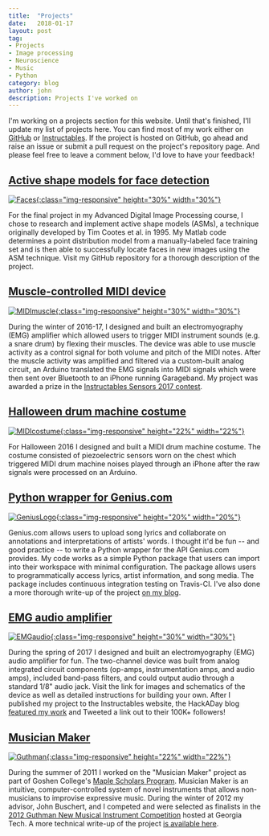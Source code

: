 ```yaml
---
title:  "Projects"
date:   2018-01-17
layout: post
tag:
- Projects
- Image processing
- Neuroscience
- Music
- Python
category: blog
author: john
description: Projects I've worked on
---
```


I'm working on a projects section for this website. Until that's finished, I'll update my list of projects here. You can find most of my work either on [GitHub](https://github.com/johnwmillr) or [Instructables](https://www.instructables.com/member/johnwmillr/). If the project is hosted on GitHub, go ahead and raise an issue or submit a pull request on the project's repository page. And please feel free to leave a comment below, I'd love to have your feedback!

## [Active shape models for face detection](https://github.com/johnwmillr/ActiveShapeModels) ##
[![Faces](https://raw.githubusercontent.com/johnwmillr/ActiveShapeModels/master/Media/Video/ASM_FaceDetection_24-Jul-2017_MUCT.gif){:class="img-responsive" height="30%" width="30%"}](https://github.com/johnwmillr/ActiveShapeModels)

For the final project in my Advanced Digital Image Processing course, I chose to research and implement active shape models (ASMs), a technique originally developed by Tim Cootes et al. in 1995. My Matlab code determines a point distribution model from a manually-labeled face training set and is then able to successfully locate faces in new images using the ASM technique. Visit my GitHub repository for a thorough description of the project.

## [Muscle-controlled MIDI device](http://www.instructables.com/id/Make-Muscle-MIDI-Music/) ##
[![MIDImuscle](https://cdn.instructables.com/F7A/0QZB/IYKFXBWB/F7A0QZBIYKFXBWB.MEDIUM.jpg){:class="img-responsive" height="30%" width="30%"}](http://www.instructables.com/id/Make-Muscle-MIDI-Music/)

During the winter of 2016-17, I designed and built an electromyography (EMG) amplifier which allowed users to trigger MIDI instrument sounds (e.g. a snare drum) by flexing their muscles. The device was able to use muscle activity as a control signal for both volume and pitch of the MIDI notes. After the muscle activity was amplified and filtered via a custom-built analog circuit, an Arduino translated the EMG signals into MIDI signals which were then sent over Bluetooth to an iPhone running Garageband. My project was awarded a prize in the [Instructables Sensors 2017 contest](http://www.instructables.com/contest/sensors2017/).

## [Halloween drum machine costume](http://www.instructables.com/id/Functional-MIDI-Drum-Machine-Costume) ##
[![MIDIcostume](https://cdn.instructables.com/F30/YA8B/J44FX9TH/F30YA8BJ44FX9TH.MEDIUM.jpg){:class="img-responsive" height="22%" width="22%"}](http://www.instructables.com/id/Functional-MIDI-Drum-Machine-Costume)

For Halloween 2016 I designed and built a MIDI drum machine costume. The costume consisted of piezoelectric sensors worn on the chest which triggered MIDI drum machine noises played through an iPhone after the raw signals were processed on an Arduino.

## [Python wrapper for Genius.com](https://github.com/johnwmillr/GeniusAPI) ##
[![GeniusLogo](https://t2.genius.com/unsafe/220x0/https%3A%2F%2Fimages.rapgenius.com%2F716fe1fbbf4817447e21dd2f9aca0354.999x1000x1.png){:class="img-responsive" height="20%" width="20%"}](https://github.com/johnwmillr/GeniusAPI)

Genius.com allows users to upload song lyrics and collaborate on annotations and interpretations of artists' words. I thought it'd be fun -- and good practice -- to write a Python wrapper for the API Genius.com provides. My code works as a simple Python package that users can import into their workspace with minimal configuration. The package allows users to programmatically access lyrics, artist information, and song media. The package includes continuous integration testing on Travis-CI. I've also done a more thorough write-up of the project [on my blog](http://www.johnwmillr.com/scraping-genius-lyrics/).

## [EMG audio amplifier](http://www.instructables.com/id/Build-a-Muscle-Audio-Amplifier-Electromyography) ##
[![EMGaudio](https://cdn.instructables.com/FSY/V1BE/J47LCT82/FSYV1BEJ47LCT82.MEDIUM.jpg){:class="img-responsive" height="30%" width="30%"}](http://www.instructables.com/id/Build-a-Muscle-Audio-Amplifier-Electromyography)

During the spring of 2017 I designed and built an electromyography (EMG) audio amplifier for fun. The two-channel device was built from analog integrated circuit components (op-amps, instrumentation amps, and audio amps), included band-pass filters, and could output audio through a standard 1/8" audio jack. Visit the link for images and schematics of the device as well as detailed instructions for building your own. After I published my project to the Instructables website, the HackADay blog [featured my work](https://hackaday.com/2017/06/24/listen-to-your-body) and Tweeted a link out to their 100K+ followers!

## [Musician Maker](https://www.goshen.edu/academics/2012/02/29/miller-and-buschert-finalists-in-guthman-competition/) ##
[![Guthman](https://www.goshen.edu/wp-content/uploads/sites/2/2012/02/Guthman2012.jpg){:class="img-responsive" height="22%" width="22%"}](https://www.goshen.edu/academics/2012/02/29/miller-and-buschert-finalists-in-guthman-competition/)

During the summer of 2011 I worked on the "Musician Maker" project as part of Goshen College's [Maple Scholars Program](https://www.goshen.edu/academics/maple-scholars/). Musician Maker is an intuitive, computer-controlled system of novel instruments that allows non-musicians to improvise expressive music. During the winter of 2012 my advisor, John Buschert, and I competed and were selected as finalists in the [2012 Guthman New Musical Instrument Competition](https://www.youtube.com/watch?v=5YQF2KTMRPs) hosted at Georgia Tech. A more technical write-up of the project [is available here](http://www.nime.org/proceedings/2012/nime2012_36.pdf).